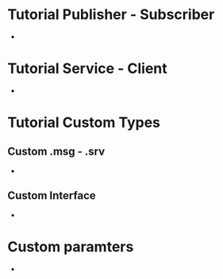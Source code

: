 # Tutorial Publisher - Subscriber
* 
# Tutorial Service - Client
* 
# Tutorial Custom Types
## Custom .msg - .srv
* 
## Custom Interface
* 
# Custom paramters
* 
